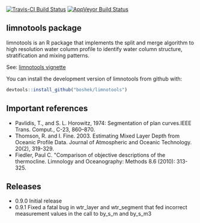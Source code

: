 
<!-- README.md is generated from README.Rmd. Please edit that file -->
[![Travis-CI Build Status](https://travis-ci.org/boshek/limnotools.svg?branch=sam_exp)](https://travis-ci.org/boshek/limnotools) [![AppVeyor Build Status](https://ci.appveyor.com/api/projects/status/github/boshek/limnotools?branch=sam_exp&svg=true)](https://ci.appveyor.com/project/boshek/limnotools)

limnotools package
------------------

limnotools is an R package that implements the split and merge algorithm to high resolution water column profile to identify water column structure, stratification and mixing patterns.

See: [limnotools vignette](https://github.com/boshek/limnotools/blob/master/vignettes/limnotools.md)

You can install the development version of limnotools from github with:

``` r
devtools::install_github("boshek/limnotools")
```

Important references
--------------------

-   Pavlidis, T., and S. L. Horowitz, 1974: Segmentation of plan curves.IEEE Trans. Comput., C-23, 860–870.
-   Thomson, R. and I. Fine. 2003. Estimating Mixed Layer Depth from Oceanic Profile Data. Journal of Atmospheric and Oceanic Technology. 20(2), 319-329.
-   Fiedler, Paul C. "Comparison of objective descriptions of the thermocline. Limnology and Oceanography: Methods 8.6 (2010): 313-325.

Releases
--------

-   0.9.0 Initial release
-   0.9.1 Fixed a fatal bug in wtr\_layer and wtr\_segment that fed incorrect measurement values in the call to by\_s\_m and by\_s\_m3
